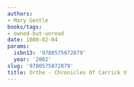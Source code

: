 ```yaml
---
authors:
- Mary Gentle
books/tags:
- owned-but-unread
date: 1800-02-04
params:
  isbn13: '9780575072879'
  year: '2002'
slug: '9780575072879'
title: Orthe - Chronicles Of Carrick V
---
```


<!--more-->